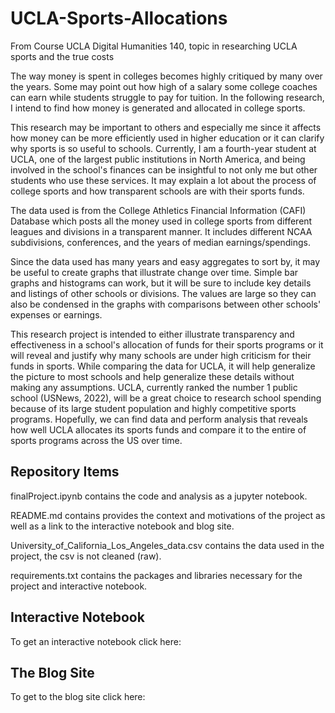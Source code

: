 # UCLA-Sports-Allocations
From Course UCLA Digital Humanities 140, topic in researching UCLA sports and the true costs

The way money is spent in colleges becomes highly critiqued by many over the years. Some may point out how high of a salary some college coaches can earn while students struggle to pay for tuition. In the following research, I intend to find how money is generated and allocated in college sports. 

This research may be important to others and especially me since it affects how money can be more efficiently used in higher education or it can clarify why sports is so useful to schools. Currently, I am a fourth-year student at UCLA, one of the largest public institutions in North America, and being involved in the school's finances can be insightful to not only me but other students who use these services. It may explain a lot about the process of college sports and how transparent schools are with their sports funds.

The data used is from the College Athletics Financial Information (CAFI) Database which posts all the money used in college sports from different leagues and divisions in a transparent manner. It includes different NCAA subdivisions, conferences, and the years of median earnings/spendings.

Since the data used has many years and easy aggregates to sort by, it may be useful to create graphs that illustrate change over time. Simple bar graphs and histograms can work, but it will be sure to include key details and listings of other schools or divisions. The values are large so they can also be condensed in the graphs with comparisons between other schools' expenses or earnings.

This research project is intended to either illustrate transparency and effectiveness in a school's allocation of funds for their sports programs or it will reveal and justify why many schools are under high criticism for their funds in sports. While comparing the data for UCLA, it will help generalize the picture to most schools and help generalize these details without making any assumptions. UCLA, currently ranked the number 1 public school (USNews, 2022), will be a great choice to research school spending because of its large student population and highly competitive sports programs. Hopefully, we can find data and perform analysis that reveals how well UCLA allocates its sports funds and compare it to the entire of sports programs across the US over time.

## Repository Items

finalProject.ipynb contains the code and analysis as a jupyter notebook.

README.md contains provides the context and motivations of the project as well as a link to the interactive notebook and blog site.

University_of_California_Los_Angeles_data.csv contains the data used in the project, the csv is not cleaned (raw).

requirements.txt contains the packages and libraries necessary for the project and interactive notebook.

## Interactive Notebook

To get an interactive notebook click here: 

## The Blog Site

To get to the blog site click here: 
